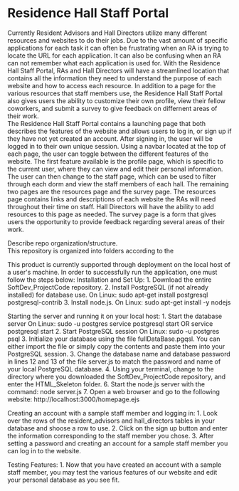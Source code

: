 # Residence Hall Staff Portal

Currently Resident Advisors and Hall Directors utilize many different resources and websites to do their jobs. Due to the vast amount of specific applications for each task it can often be frustrating when an RA is trying to locate the URL for each application. It can also be confusing when an RA can not remember what each application is used for. With the Residence Hall Staff Portal, RAs and Hall Directors will have a streamlined location that contains all the information they need to understand the purpose of each website and how to access each resource. In addition to a page for the various resources that staff members use, the Residence Hall Staff Portal also gives users the ability to customize their own profile, view their fellow coworkers, and submit a survey to give feedback on differnent areas of their work.  
	The Residence Hall Staff Portal contains a launching page that both describes the features of the website and allows users to log in, or sign up if they have not yet created an account. After signing in, the user will be logged in to their own unique session. Using a navbar located at the top of each page, the user can toggle between the different features of the website. The first feature available is the profile page, which is specific to the current user, where they can view and edit their personal information. The user can then change to the staff page, which can be used to filter through each dorm and view the staff members of each hall. The remaining two pages are the resources page and the survey page. The resources page contains links and descriptions of each website the RAs will need throughout their time on staff. Hall Directors will have the ability to add resources to this page as needed. The survey page is a form that gives users the opportunity to provide feedback regarding several areas of their work.

Describe repo organization/structure.	
	This repository is organized into folders according to the

  This product is currently supported through deployment on the local host of a user's machine. In order to successfully run the application, one must follow the steps below:
  Installation and Set Up:
  	1. Download the entire SoftDev_ProjectCode repository.
  	2. Install PostgreSQL (if not already installed) for database use.
	   	On Linux: sudo apt-get install postgresql postgresql-contrib
	3. Install node.js.
		On Linux:  sudo apt-get install -y nodejs

  Starting the server and running it on your local host:
  	1. Start the database server
		On Linux: sudo -u postgres service postgresql start OR service postgresql start
  	2. Start PostgreSQL session
		On Linux: sudo -u postgres psql
  	3. Initialize your database using the file fullDataBase.pgqsl. You can either import the file or simply copy the contents and 	            paste them into your PostgreSQL session.
  	3. Change the database name and database password in lines 12 and 13 of the file server.js to match the password and name of                your local PostgreSQL database.
  	4. Using your terminal, change to the directory where you downloaded the SoftDev_ProjectCode repository, and enter the                      HTML_Skeleton folder.
  	6. Start the node.js server with the command: node server.js
	7. Open a web browser and go to the following website: http://localhost:3000/homepage.ejs
	
  Creating an account with a sample staff member and logging in:
  	1. Look over the rows of the resident_advisors and hall_directors tables in your database and shoose a row to use.
	2. Click on the sign up button and enter the information corresponding to the staff member you chose.
	3. After setting a password and creating an account for a sample staff member you can log in to the website.
	
  Testing Features:
  	1. Now that you have created an account with a sample staff member, you may test the various features of our website and edit 	 	    your personal database as you see fit.
